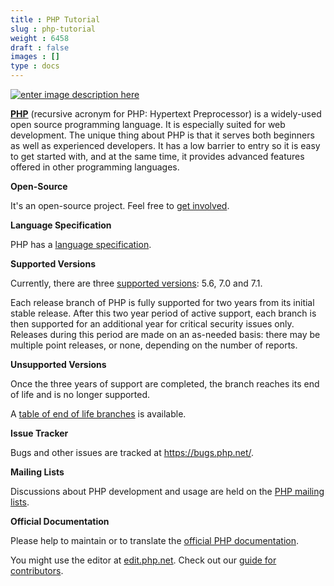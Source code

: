 ```yaml
---
title : PHP Tutorial
slug : php-tutorial
weight : 6458
draft : false
images : []
type : docs
---
```


[![enter image description here][1]][1]

**[PHP][2]** (recursive acronym for PHP: Hypertext Preprocessor) is a widely-used open source programming language. It is especially suited for web development. The unique thing about PHP is that it serves both beginners as well as experienced developers. It has a low barrier to entry so it is easy to get started with, and at the same time, it provides advanced features offered in other programming languages.

**Open-Source**

It's an open-source project. Feel free to [get involved][4].

**Language Specification**

PHP has a [language specification][3]. 

**Supported Versions**

Currently, there are three [supported versions][5]: 5.6, 7.0 and 7.1. 

Each release branch of PHP is fully supported for two years from its initial stable release. After this two year period of active support, each branch is then supported for an additional year for critical security issues only. Releases during this period are made on an as-needed basis: there may be multiple point releases, or none, depending on the number of reports.

**Unsupported Versions**

Once the three years of support are completed, the branch reaches its end of life and is no longer supported. 

A [table of end of life branches][6] is available.

**Issue Tracker**

Bugs and other issues are tracked at https://bugs.php.net/.

**Mailing Lists**

Discussions about PHP development and usage are held on the [PHP mailing lists][7].

**Official Documentation**

Please help to maintain or to translate the [official PHP documentation][8]. 

You might use the editor at [edit.php.net][9]. Check out our [guide for contributors][10].


  [1]: http://i.stack.imgur.com/xEvI0.png
  [2]: https://php.net/
  [3]: https://github.com/php/php-langspec
  [4]: https://secure.php.net/get-involved.php
  [5]: https://secure.php.net/supported-versions.php
  [6]: https://secure.php.net/eol.php
  [7]: http://php.net/mailing-lists.php
  [8]: https://secure.php.net/docs.php
  [9]: http://edit.php.net/
  [10]: http://doc.php.net/tutorial/

